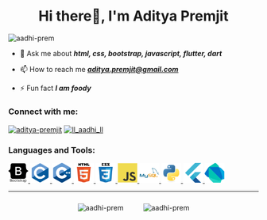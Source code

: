 <h1 align="center">Hi there👋, I'm Aditya Premjit</h1>
<!-- <h3 align="center">A passionate FullStack Web App Developer from India</h3> -->

<p align="left"> <img src="https://komarev.com/ghpvc/?username=aadhi-prem&label=Profile%20views&color=0e75b6&style=flat" alt="aadhi-prem" /> </p>

- 💬 Ask me about ***html, css, bootstrap, javascript, flutter, dart***

- 📫 How to reach me ***aditya.premjit@gmail.com***

- ⚡ Fun fact ***I am foody***

<h3 align="left">Connect with me:</h3>
<p align="left">
<a href="https://www.linkedin.com/in/aditya-premjit/" target="blank"><img align="center" src="https://raw.githubusercontent.com/rahuldkjain/github-profile-readme-generator/master/src/images/icons/Social/linked-in-alt.svg" alt="aditya-premjit" height="30" width="40" /></a>
<a href="https://instagram.com/ll_aadhi_ll" target="blank"><img align="center" src="https://raw.githubusercontent.com/rahuldkjain/github-profile-readme-generator/master/src/images/icons/Social/instagram.svg" alt="ll_aadhi_ll" height="30" width="40" /></a>
</p>

<h3 align="left">Languages and Tools:</h3>
<p align="left"> <a href="https://getbootstrap.com" target="_blank" rel="noreferrer"> <img src="https://raw.githubusercontent.com/devicons/devicon/master/icons/bootstrap/bootstrap-plain-wordmark.svg" alt="bootstrap" width="40" height="40"/> </a> <a href="https://www.cprogramming.com/" target="_blank" rel="noreferrer"> <img src="https://raw.githubusercontent.com/devicons/devicon/master/icons/c/c-original.svg" alt="c" width="40" height="40"/> </a> <a href="https://www.w3schools.com/cpp/" target="_blank" rel="noreferrer"> <img src="https://raw.githubusercontent.com/devicons/devicon/master/icons/cplusplus/cplusplus-original.svg" alt="cplusplus" width="40" height="40"/> </a> <a href="https://www.w3.org/html/" target="_blank" rel="noreferrer"> <img src="https://raw.githubusercontent.com/devicons/devicon/master/icons/html5/html5-original-wordmark.svg" alt="html5" width="40" height="40"/> </a> <a href="https://www.w3schools.com/css/" target="_blank" rel="noreferrer"> <img src="https://raw.githubusercontent.com/devicons/devicon/master/icons/css3/css3-original-wordmark.svg" alt="css3" width="40" height="40"/> </a> <a href="https://developer.mozilla.org/en-US/docs/Web/JavaScript" target="_blank" rel="noreferrer"> <img src="https://raw.githubusercontent.com/devicons/devicon/master/icons/javascript/javascript-original.svg" alt="javascript" width="40" height="40"/> </a> <a href="https://www.mysql.com/" target="_blank" rel="noreferrer"> <img src="https://raw.githubusercontent.com/devicons/devicon/master/icons/mysql/mysql-original-wordmark.svg" alt="mysql" width="40" height="40"/> </a> <a href="https://www.python.org" target="_blank" rel="noreferrer"> <img src="https://raw.githubusercontent.com/devicons/devicon/master/icons/python/python-original.svg" alt="python" width="40" height="40"/> </a> <a href="https://flutter.dev/" target="_blank" rel="noreferrer"> <img src="https://raw.githubusercontent.com/devicons/devicon/master/icons/flutter/flutter-original.svg" alt="flutter" width="40" height="40"/> </a> <a href="https://dart.dev/" target="_blank" rel="noreferrer"> <img src="https://raw.githubusercontent.com/devicons/devicon/master/icons/dart/dart-original.svg" alt="dart" width="40" height="40"/> </a> </p>
<!-- <hr>
<p><img align="center" src="https://github-readme-stats-sigma-five.vercel.app/api?username=aadhi-prem&theme=synthwave&show_icons=true" alt="aadhi-prem" /> <img align="center" src="https://github-readme-stats-sigma-five.vercel.app/api/top-langs?username=aadhi-prem&theme=synthwave&show_icons=true&layout=compact" alt="aadhi-prem" /></p> -->
<hr>
<div style="display: flex; justify-content: center; align-items: center;gap:20px;">
    <img src="https://github-readme-stats-sigma-five.vercel.app/api?username=aadhi-prem&theme=synthwave&show_icons=true" alt="aadhi-prem" style="width: auto; height: 180px; margin: 10px;">
    <img src="https://github-readme-stats-sigma-five.vercel.app/api/top-langs?username=aadhi-prem&theme=synthwave&show_icons=true&layout=compact" alt="aadhi-prem" style="width: auto; height: 180px; margin: 10px;">
</div>




